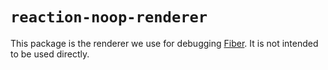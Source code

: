 # `reaction-noop-renderer`

This package is the renderer we use for debugging [Fiber](https://github.com/zuckbook/reaction/issues/6170).
It is not intended to be used directly.
